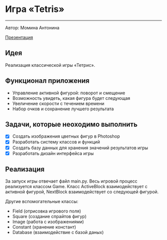 # **Игра «Tetris»**
____
Автор: Момина Антонина

[Презентация](https://drive.google.com/drive/folders/18BXVFUtWTiWCJYu_S2c6Rsyc8LMM8qVt?usp=sharing)

## Идея
Реализация классической игры «Тетрис». 

## Функционал приложения
- Управление активной фигурой: поворот и смещение
- Возможность увидеть, какая фигура будет следующая
- Увеличение скорости с течением времени
- Набор очков и сохранение лучшего результата
  
## Задачи, которые неоходимо выполнить
- [X] Создать изображения цветных фигур в Photoshop
- [X] Разработать систему классов и функций
- [X] Создать базу данных для хранения значений результатов игры
- [X] Разработать дизайн интерфейса игры

## Реализация
За запуск игры отвечает файл main.py. Весь игровой процесс реализуется классом Game. Класс ActiveBlock взаимодействует с активной фигурой, NextBlock взаимодействует со следующей фигурой.

Другие вспомогательные классы:
- Field (отрисовка игрового поля)
- Square (создание спрайтов фигур)
- Image (работа с изображениями)
- Constant (хранение констант)
- Database (взаимодействие с базой даных)
